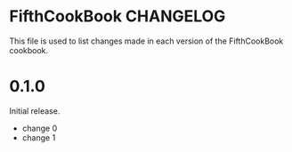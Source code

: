 # FifthCookBook CHANGELOG

This file is used to list changes made in each version of the FifthCookBook cookbook.

# 0.1.0

Initial release.

- change 0
- change 1

